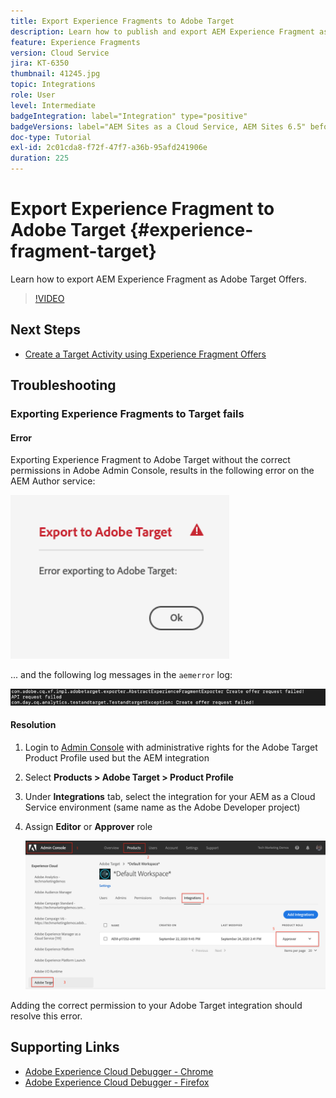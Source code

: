 ```yaml
---
title: Export Experience Fragments to Adobe Target
description: Learn how to publish and export AEM Experience Fragment as Adobe Target Offers.
feature: Experience Fragments
version: Cloud Service
jira: KT-6350
thumbnail: 41245.jpg
topic: Integrations
role: User
level: Intermediate
badgeIntegration: label="Integration" type="positive"
badgeVersions: label="AEM Sites as a Cloud Service, AEM Sites 6.5" before-title="false"
doc-type: Tutorial
exl-id: 2c01cda8-f72f-47f7-a36b-95afd241906e
duration: 225
---
```

# Export Experience Fragment to Adobe Target {#experience-fragment-target}

Learn how to export AEM Experience Fragment as Adobe Target Offers.

>[!VIDEO](https://video.tv.adobe.com/v/41245?quality=12&learn=on)

## Next Steps

+ [Create a Target Activity using Experience Fragment Offers](./create-target-activity.md)

## Troubleshooting

### Exporting Experience Fragments to Target fails

#### Error

Exporting Experience Fragment to Adobe Target without the correct permissions in Adobe Admin Console, results in the following error on the AEM Author service:      

![Target API UI Error](assets/error-target-offer.png)

... and the following log messages in the `aemerror` log:

![Target API Console Error](assets/target-console-error.png)

#### Resolution

1. Login to [Admin Console](https://adminconsole.adobe.com/) with administrative rights for the Adobe Target Product Profile used but the AEM integration
2. Select __Products > Adobe Target > Product Profile__
3. Under __Integrations__ tab, select the integration for your AEM as a Cloud Service environment (same name as the Adobe Developer project)
4. Assign __Editor__ or __Approver__ role 

    ![Target API Error](assets/target-permissions.png)

Adding the correct permission to your Adobe Target integration should resolve this error.

## Supporting Links

+ [Adobe Experience Cloud Debugger - Chrome](https://chrome.google.com/webstore/detail/adobe-experience-platform/bfnnokhpnncpkdmbokanobigaccjkpob) 
+ [Adobe Experience Cloud Debugger - Firefox](https://addons.mozilla.org/en-US/firefox/addon/adobe-experience-platform-dbg/)
